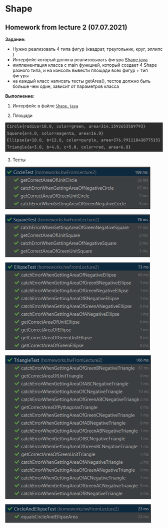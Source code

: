 # Shape
## Homework from lecture 2 (07.07.2021)

**Задание:**
* Нужно реализовать 4 типа фигур (квадрат, треугольник, круг, эллипс )
* Интерфейс который должна реализовывать фигура [Shape.java](Shape.java)
* имплементация класса с main функцией, который создает 4 Shape разного типа,
  и на консоль вывести площади всех фигур + тип фигуры
* на каждый класс написать тесты getArea(),
  тестов должно быть больше чем один, зависит от параметров класса
  
**Выполнение:**

1. Интерфейс в файле [```Shape.java```](Shape.java)

2. Площади

![img.png](../../../images/hwFromLecture2/img.png)

3. Тесты

![img_1.png](../../../images/hwFromLecture2/img_1.png)

![img_3.png](../../../images/hwFromLecture2/img_3.png)

![img_4.png](../../../images/hwFromLecture2/img_4.png)

![img_5.png](../../../images/hwFromLecture2/img_5.png)

![img_6.png](../../../images/hwFromLecture2/img_6.png)